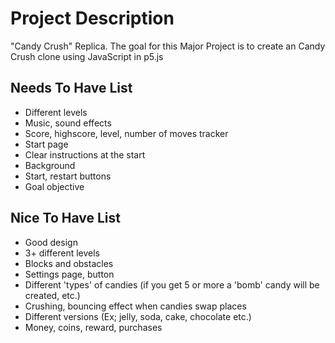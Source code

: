 # Project Description

"Candy Crush" Replica. 
The goal for this Major Project is to create an Candy Crush clone using JavaScript in p5.js

## Needs To Have List
- Different levels
- Music, sound effects
- Score, highscore, level, number of moves tracker
- Start page
- Clear instructions at the start
- Background 
- Start, restart buttons
- Goal objective

## Nice To Have List
- Good design
- 3+ different levels
- Blocks and obstacles
- Settings page, button
- Different 'types' of candies (if you get 5 or more a 'bomb' candy will be created, etc.)
- Crushing, bouncing effect when candies swap places
- Different versions (Ex; jelly, soda, cake, chocolate etc.)
- Money, coins, reward, purchases
